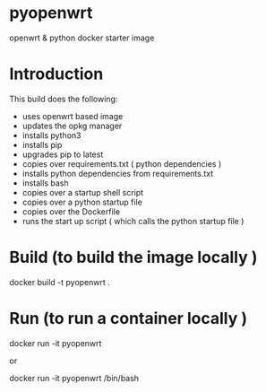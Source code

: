 # pyopenwrt

openwrt &amp; python docker starter image

# Introduction

This build does the following:

- uses openwrt based image
- updates the opkg manager
- installs python3
- installs pip
- upgrades pip to latest
- copies over requirements.txt ( python dependencies )
- installs python dependencies from requirements.txt
- installs bash
- copies over a startup shell script
- copies over a python startup file
- copies over the Dockerfile
- runs the start up script ( which calls the python startup file )

# Build (to build the image locally )

docker build -t pyopenwrt .

# Run (to run a container locally )

docker run -it pyopenwrt

or

docker run -it pyopenwrt /bin/bash
